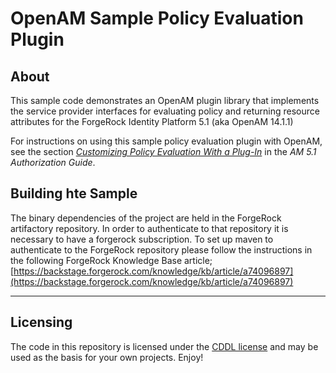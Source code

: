 <!--
   DO NOT ALTER OR REMOVE COPYRIGHT NOTICES OR THIS HEADER.

   Copyright (c) Copyright 2013-2016 ForgeRock AS. All Rights Reserved

   The contents of this file are subject to the terms
   of the Common Development and Distribution License
   (the License). You may not use this file except in
   compliance with the License.

   You can obtain a copy of the License at
   http://forgerock.org/license/CDDLv1.0.html
   See the License for the specific language governing
   permission and limitations under the License.

   When distributing Covered Code, include this CDDL
   Header Notice in each file and include the License file
   at http://forgerock.org/license/CDDLv1.0.html
   If applicable, add the following below the CDDL Header,
   with the fields enclosed by brackets [] replaced by
   your own identifying information:
   "Portions Copyrighted [year] [name of copyright owner]"
-->
# OpenAM Sample Policy Evaluation Plugin

## About

This sample code demonstrates an OpenAM plugin library
that implements the service provider interfaces
for evaluating policy and returning resource attributes for the ForgeRock Identity Platform 5.1 (aka OpenAM 14.1.1)

For instructions on using this sample policy evaluation
plugin with OpenAM, see the section
*[Customizing Policy Evaluation With a Plug-In](https://backstage.forgerock.com/docs/am/5.1/authorization-guide/#sec-policy-spi)* in the *AM 5.1 Authorization Guide*.

## Building hte Sample
The binary dependencies of the project are held in the ForgeRock artifactory repository. In order to authenticate to that repository it is necessary to have a forgerock subscription. To set up maven to authenticate to the ForgeRock repository please follow the instructions in the following ForgeRock Knowledge Base article;
[https://backstage.forgerock.com/knowledge/kb/article/a74096897](https://backstage.forgerock.com/knowledge/kb/article/a74096897)

* * * 

## Licensing
The code in this repository is licensed under the [CDDL license](https://forum.forgerock.com/cddlv1-0/) and may be used as the basis for your own projects. Enjoy!